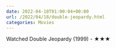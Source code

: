 ```yaml
---
date: 2022-04-18T01:00:04+00:00
url: /2022/04/18/double-jeopardy.html
categories: Movies
---
```

Watched Double Jeopardy (1999) - ★★★




